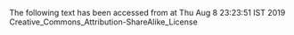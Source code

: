 The following text has been accessed from at Thu Aug 8 23:23:51 IST 2019
Creative_Commons_Attribution-ShareAlike_License
